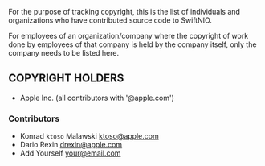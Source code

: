 For the purpose of tracking copyright, this is the list of individuals and
organizations who have contributed source code to SwiftNIO.

For employees of an organization/company where the copyright of work done
by employees of that company is held by the company itself, only the company
needs to be listed here.

## COPYRIGHT HOLDERS

- Apple Inc. (all contributors with '@apple.com')

### Contributors

- Konrad `ktoso` Malawski <ktoso@apple.com>
- Dario Rexin <drexin@apple.com>
- Add Yourself <your@email.com>
